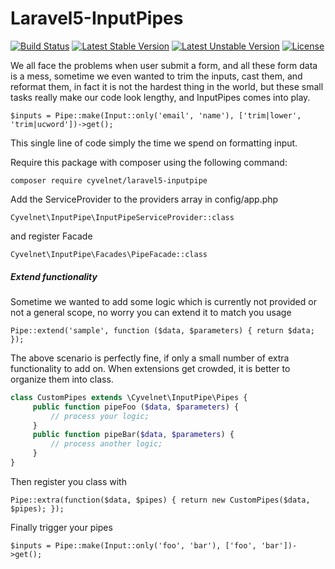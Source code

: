 # Laravel5-InputPipes

[![Build Status](https://travis-ci.org/Cyvelnet/Laravel5-InputPipes.svg)](https://travis-ci.org/Cyvelnet/Laravel5-InputPipes)
[![Latest Stable Version](https://poser.pugx.org/cyvelnet/laravel5-inputpipe/v/stable)](https://packagist.org/packages/cyvelnet/laravel5-inputpipe)
[![Latest Unstable Version](https://poser.pugx.org/cyvelnet/laravel5-inputpipe/v/unstable)](https://packagist.org/packages/cyvelnet/laravel5-inputpipe)
[![License](https://poser.pugx.org/cyvelnet/laravel5-inputpipe/license)](https://packagist.org/packages/cyvelnet/laravel5-inputpipe)


We all face the problems when user submit a form, and all these form data is a mess, sometime we even wanted to trim the inputs, cast them, and reformat them, in fact it is not the hardest thing in the world, but these small tasks really make our code look lengthy, and InputPipes comes into play.

`$inputs = Pipe::make(Input::only('email', 'name'), ['trim|lower', 'trim|ucword'])->get();`

This single line of code simply the time we spend on formatting input.

Require this package with composer using the following command:

`composer require cyvelnet/laravel5-inputpipe`


Add the ServiceProvider to the providers array in config/app.php 

`Cyvelnet\InputPipe\InputPipeServiceProvider::class`

and register Facade

`Cyvelnet\InputPipe\Facades\PipeFacade::class`

##### Extend functionality


Sometime we wanted to add some logic which is currently not provided or not a general scope, no worry you can extend it to match you usage

`Pipe::extend('sample', function ($data, $parameters) {
    return $data;
});
`

The above scenario is perfectly fine, if only a small number of extra functionality to add on. When extensions get crowded, it is better to organize them into class.

``` php   
class CustomPipes extends \Cyvelnet\InputPipe\Pipes {     
     public function pipeFoo ($data, $parameters) {
         // process your logic;
     }
     public function pipeBar($data, $parameters) {
         // process another logic;
     }
}
```

Then register you class with

`Pipe::extra(function($data, $pipes) {
    return new CustomPipes($data, $pipes);
});
`

Finally trigger your pipes

`$inputs = Pipe::make(Input::only('foo', 'bar'), ['foo', 'bar'])->get();`





